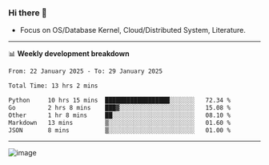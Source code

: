 ### Hi there 👋
<!-- * Daily Meditation via Leetcode/Competitive-Programming. -->
* Focus on OS/Database Kernel, Cloud/Distributed System, Literature.

-------

📊 **Weekly development breakdown**
<!--START_SECTION:waka-->

```txt
From: 22 January 2025 - To: 29 January 2025

Total Time: 13 hrs 2 mins

Python     10 hrs 15 mins  ██████████████████░░░░░░░   72.34 %
Go         2 hrs 8 mins    ███▓░░░░░░░░░░░░░░░░░░░░░   15.08 %
Other      1 hr 8 mins     ██░░░░░░░░░░░░░░░░░░░░░░░   08.10 %
Markdown   13 mins         ▒░░░░░░░░░░░░░░░░░░░░░░░░   01.60 %
JSON       8 mins          ▒░░░░░░░░░░░░░░░░░░░░░░░░   01.00 %
```

<!--END_SECTION:waka-->

-------

<!-- [![Leetcode Stats](https://leetcard.jacoblin.cool/hzhang413?font=Fira+Mono)](https://leetcode.com/fxrc) -->
![image](./cyberpunk-ghost-in-the-shell.gif)
<!--![image](./gis-archive.png)-->
